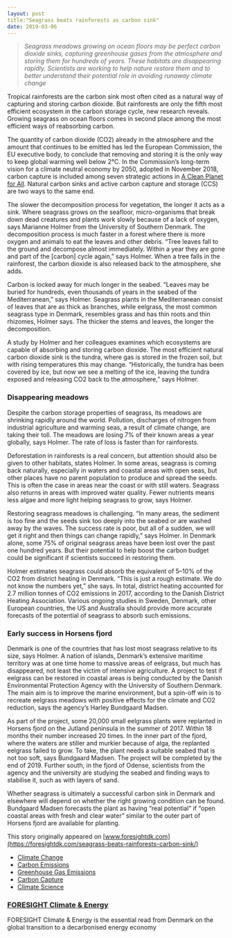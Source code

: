 ```yaml
---
layout: post
title:"Seagrass beats rainforests as carbon sink"
date: 2019-03-06
---
```


> *Seagrass meadows growing on ocean floors may be perfect carbon dioxide sinks,
> capturing greenhouse gases from the atmosphere and storing them for hundreds of
> years. These habitats are disappearing rapidly. Scientists are working to help
> nature restore them and to better understand their potential role in avoiding
> runaway climate change*

Tropical rainforests are the carbon sink most often cited as a natural way of
capturing and storing carbon dioxide. But rainforests are only the fifth most
efficient ecosystem in the carbon storage cycle, new research reveals. Growing
seagrass on ocean floors comes in second place among the most efficient ways of
reabsorbing carbon.

The quantity of carbon dioxide (CO2) already in the atmosphere and the amount
that continues to be emitted has led the European Commission, the EU executive
body, to conclude that removing and storing it is the only way to keep global
warming well below 2°C. In the Commission’s long-term vision for a climate
neutral economy by 2050, adopted in November 2018, carbon capture is included
among seven strategic actions in [A Clean Planet for
All](https://ec.europa.eu/clima/sites/clima/files/docs/pages/com_2018_733_en.pdf).
Natural carbon sinks and active carbon capture and storage (CCS) are two ways to
the same end.

The slower the decomposition process for vegetation, the longer it acts as a
sink. Where seagrass grows on the seafloor, micro-organisms that break down dead
creatures and plants work slowly because of a lack of oxygen, says Marianne
Holmer from the University of Southern Denmark. The decomposition process is
much faster in a forest where there is more oxygen and animals to eat the leaves
and other debris. “Tree leaves fall to the ground and decompose almost
immediately. Within a year they are gone and part of the [carbon] cycle again,”
says Holmer. When a tree falls in the rainforest, the carbon dioxide is also
released back to the atmosphere, she adds.

Carbon is locked away for much longer in the seabed. “Leaves may be buried for
hundreds, even thousands of years in the seabed of the Mediterranean,” says
Holmer. Seagrass plants in the Mediterranean consist of leaves that are as thick
as branches, while eelgrass, the most common seagrass type in Denmark, resembles
grass and has thin roots and thin rhizomes, Holmer says. The thicker the stems
and leaves, the longer the decomposition.

A study by Holmer and her colleagues examines which ecosystems are capable of
absorbing and storing carbon dioxide. The most efficient natural carbon dioxide
sink is the tundra, where gas is stored in the frozen soil, but with rising
temperatures this may change. “Historically, the tundra has been covered by ice,
but now we see a melting of the ice, leaving the tundra exposed and releasing
CO2 back to the atmosphere,” says Holmer.

### Disappearing meadows

Despite the carbon storage properties of seagrass, its meadows are shrinking
rapidly around the world. Pollution, discharges of nitrogen from industrial
agriculture and warming seas, a result of climate change, are taking their toll.
The meadows are losing 7% of their known areas a year globally, says Holmer. The
rate of loss is faster than for rainforests.

Deforestation in rainforests is a real concern, but attention should also be
given to other habitats, states Holmer. In some areas, seagrass is coming back
naturally, especially in waters and coastal areas with open seas, but other
places have no parent population to produce and spread the seeds. This is often
the case in areas near the coast or with still waters. Seagrass also returns in
areas with improved water quality. Fewer nutrients means less algae and more
light helping seagrass to grow, says Holmer.

Restoring seagrass meadows is challenging. “In many areas, the sediment is too
fine and the seeds sink too deeply into the seabed or are washed away by the
waves. The success rate is poor, but all of a sudden, we will get it right and
then things can change rapidly,” says Holmer. In Denmark alone, some 75% of
original seagrass areas have been lost over the past one hundred years. But
their potential to help boost the carbon budget could be significant if
scientists succeed in restoring them.

Holmer estimates seagrass could absorb the equivalent of 5–10% of the CO2 from
district heating in Denmark. “This is just a rough estimate. We do not know the
numbers yet,” she says. In total, district heating accounted for 2.7 million
tonnes of CO2 emissions in 2017, according to the Danish District Heating
Association. Various ongoing studies in Sweden, Denmark, other European
countries, the US and Australia should provide more accurate forecasts of the
potential of seagrass to absorb such emissions.

### Early success in Horsens fjord

Denmark is one of the countries that has lost most seagrass relative to its
size, says Holmer. A nation of islands, Denmark’s extensive maritime territory
was at one time home to massive areas of eelgrass, but much has disappeared, not
least the victim of intensive agriculture. A project to test if eelgrass can be
restored in coastal areas is being conducted by the Danish Environmental
Protection Agency with the University of Southern Denmark. The main aim is to
improve the marine environment, but a spin-off win is to recreate eelgrass
meadows with positive effects for the climate and CO2 reduction, says the
agency’s Harley Bundgaard Madsen.

As part of the project, some 20,000 small eelgrass plants were replanted in
Horsens fjord on the Jutland peninsula in the summer of 2017. Within 18 months
their number increased 20 times. In the inner part of the fjord, where the
waters are stiller and murkier because of alga, the replanted eelgrass failed to
grow. To take, the plant needs a suitable seabed that is not too soft, says
Bundgaard Madsen. The project will be completed by the end of 2019. Further
south, in the fjord of Odense, scientists from the agency and the university are
studying the seabed and finding ways to stabilise it, such as with layers of
sand.

Whether seagrass is ultimately a successful carbon sink in Denmark and elsewhere
will depend on whether the right growing condition can be found. Bundgaard
Madsen forecasts the plant as having “real potential” if “open coastal areas
with fresh and clear water” similar to the outer part of Horsens fjord are
available for planting.

This story originally appeared on
[www.foresightdk.com](https://foresightdk.com/seagrass-beats-rainforests-carbon-sink/)

* [Climate Change](https://medium.com/tag/climate-change?source=post)
* [Carbon Emissions](https://medium.com/tag/carbon-emissions?source=post)
* [Greenhouse Gas
Emissions](https://medium.com/tag/greenhouse-gas-emissions?source=post)
* [Carbon Capture](https://medium.com/tag/carbon-capture?source=post)
* [Climate Science](https://medium.com/tag/climate-science?source=post)

### [FORESIGHT Climate & Energy](https://medium.com/@FORESIGHT_ClimateEnergy)

FORESIGHT Climate & Energy is the essential read from Denmark on the global
transition to a decarbonised energy economy
